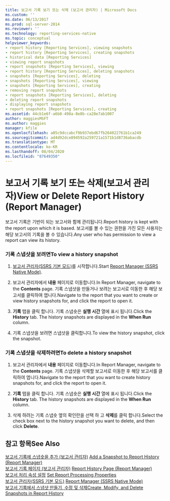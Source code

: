 ```yaml
---
title: 보고서 기록 보기 또는 삭제 (보고서 관리자) | Microsoft Docs
ms.custom: ''
ms.date: 06/13/2017
ms.prod: sql-server-2014
ms.reviewer: ''
ms.technology: reporting-services-native
ms.topic: conceptual
helpviewer_keywords:
- report history [Reporting Services], viewing snapshots
- report history [Reporting Services], creating snapshots
- historical data [Reporting Services]
- viewing report snapshots
- report snapshots [Reporting Services], viewing
- report history [Reporting Services], deleting snapshots
- snapshots [Reporting Services], deleting
- snapshots [Reporting Services], viewing
- snapshots [Reporting Services], creating
- removing report snapshots
- report snapshots [Reporting Services], deleting
- deleting report snapshots
- displaying report snapshots
- report snapshots [Reporting Services], creating
ms.assetid: 44cb1e6f-a6b8-498a-8e8b-ca28e7ab1007
author: maggiesMSFT
ms.author: maggies
manager: kfile
ms.openlocfilehash: a05c9dccabcf9b937ebd67fb264022761b1ca249
ms.sourcegitcommit: ad4d92dce894592a259721a1571b1d8736abacdb
ms.translationtype: MT
ms.contentlocale: ko-KR
ms.lasthandoff: 08/04/2020
ms.locfileid: "87649350"
---
```

# <a name="view-or-delete-report-history-report-manager"></a><span data-ttu-id="9f201-102">보고서 기록 보기 또는 삭제(보고서 관리자)</span><span class="sxs-lookup"><span data-stu-id="9f201-102">View or Delete Report History (Report Manager)</span></span>
  <span data-ttu-id="9f201-103">보고서 기록은 기반이 되는 보고서와 함께 관리됩니다.</span><span class="sxs-lookup"><span data-stu-id="9f201-103">Report history is kept with the report upon which it is based.</span></span> <span data-ttu-id="9f201-104">보고서를 볼 수 있는 권한을 가진 모든 사용자는 해당 보고서의 기록을 볼 수 있습니다.</span><span class="sxs-lookup"><span data-stu-id="9f201-104">Any user who has permission to view a report can view its history.</span></span>  
  
### <a name="to-view-a-history-snapshot"></a><span data-ttu-id="9f201-105">기록 스냅샷을 보려면</span><span class="sxs-lookup"><span data-stu-id="9f201-105">To view a history snapshot</span></span>  
  
1.  <span data-ttu-id="9f201-106">[보고서 관리자&#40;SSRS 기본 모드&#41;](../../2014/reporting-services/report-manager-ssrs-native-mode.md)를 시작합니다.</span><span class="sxs-lookup"><span data-stu-id="9f201-106">Start [Report Manager  &#40;SSRS Native Mode&#41;](../../2014/reporting-services/report-manager-ssrs-native-mode.md).</span></span>  
  
2.  <span data-ttu-id="9f201-107">보고서 관리자에서 **내용** 페이지로 이동합니다.</span><span class="sxs-lookup"><span data-stu-id="9f201-107">In Report Manager, navigate to the **Contents** page.</span></span> <span data-ttu-id="9f201-108">기록 스냅샷을 만들거나 보려는 보고서로 이동한 후 해당 보고서를 클릭하여 엽니다.</span><span class="sxs-lookup"><span data-stu-id="9f201-108">Navigate to the report that you want to create or view history snapshots for, and click the report to open it.</span></span>  
  
3.  <span data-ttu-id="9f201-109">**기록** 탭을 클릭 합니다. 기록 스냅숏은 **실행 시간** 열에 표시 됩니다.</span><span class="sxs-lookup"><span data-stu-id="9f201-109">Click the **History** tab. The history snapshots are displayed in the **When Run** column.</span></span>  
  
4.  <span data-ttu-id="9f201-110">기록 스냅샷을 보려면 스냅샷을 클릭합니다.</span><span class="sxs-lookup"><span data-stu-id="9f201-110">To view the history snapshot, click the snapshot.</span></span>  
  
### <a name="to-delete-a-history-snapshot"></a><span data-ttu-id="9f201-111">기록 스냅샷을 삭제하려면</span><span class="sxs-lookup"><span data-stu-id="9f201-111">To delete a history snapshot</span></span>  
  
1.  <span data-ttu-id="9f201-112">보고서 관리자에서 **내용** 페이지로 이동합니다.</span><span class="sxs-lookup"><span data-stu-id="9f201-112">In Report Manager, navigate to the **Contents** page.</span></span> <span data-ttu-id="9f201-113">기록 스냅샷을 삭제할 보고서로 이동한 후 해당 보고서를 클릭하여 엽니다.</span><span class="sxs-lookup"><span data-stu-id="9f201-113">Navigate to the report that you want to create history snapshots for, and click the report to open it.</span></span>  
  
2.  <span data-ttu-id="9f201-114">**기록** 탭을 클릭 합니다. 기록 스냅숏은 **실행 시간** 열에 표시 됩니다.</span><span class="sxs-lookup"><span data-stu-id="9f201-114">Click the **History** tab. The history snapshots are displayed in the **When Run** column.</span></span>  
  
3.  <span data-ttu-id="9f201-115">삭제 하려는 기록 스냅숏 옆의 확인란을 선택 하 고 **삭제**를 클릭 합니다.</span><span class="sxs-lookup"><span data-stu-id="9f201-115">Select the check box next to the history snapshot you want to delete, and then click **Delete**.</span></span>  
  
## <a name="see-also"></a><span data-ttu-id="9f201-116">참고 항목</span><span class="sxs-lookup"><span data-stu-id="9f201-116">See Also</span></span>  
 <span data-ttu-id="9f201-117">[보고서 기록에 스냅숏을 추가 &#40;보고서 관리자&#41;](report-server/add-a-snapshot-to-report-history-report-manager.md) </span><span class="sxs-lookup"><span data-stu-id="9f201-117">[Add a Snapshot to Report History &#40;Report Manager&#41;](report-server/add-a-snapshot-to-report-history-report-manager.md) </span></span>  
 <span data-ttu-id="9f201-118">[보고서 기록 페이지 &#40;보고서 관리자&#41;](../../2014/reporting-services/report-history-page-report-manager.md) </span><span class="sxs-lookup"><span data-stu-id="9f201-118">[Report History Page &#40;Report Manager&#41;](../../2014/reporting-services/report-history-page-report-manager.md) </span></span>  
 <span data-ttu-id="9f201-119">[보고서 처리 속성 설정](report-server/set-report-processing-properties.md) </span><span class="sxs-lookup"><span data-stu-id="9f201-119">[Set Report Processing Properties](report-server/set-report-processing-properties.md) </span></span>  
 <span data-ttu-id="9f201-120">[보고서 관리자&#40;SSRS 기본 모드&#41;](../../2014/reporting-services/report-manager-ssrs-native-mode.md) </span><span class="sxs-lookup"><span data-stu-id="9f201-120">[Report Manager  &#40;SSRS Native Mode&#41;](../../2014/reporting-services/report-manager-ssrs-native-mode.md) </span></span>  
 [<span data-ttu-id="9f201-121">보고서 기록에서 스냅샷 만들기, 수정 및 삭제</span><span class="sxs-lookup"><span data-stu-id="9f201-121">Create, Modify, and Delete Snapshots in Report History</span></span>](report-server/create-modify-and-delete-snapshots-in-report-history.md)  
  
  
